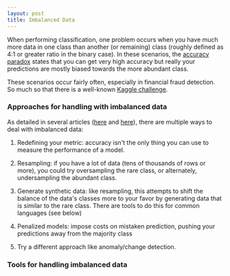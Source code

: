 ```yaml
---
layout: post
title: Imbalanced Data
---
```


When performing classification, one problem occurs when you have much more data in one class than another (or remaining) class (roughly defined as 4:1 or greater ratio in the binary case). In these scenarios, the [accuracy paradox](https://en.wikipedia.org/wiki/Accuracy_paradox) states that you can get very high accuracy but really your predictions are mostly biased towards the more abundant class.

These scenarios occur fairly often, especially in financial fraud detection. So much so that there is a well-known [Kaggle challenge](https://www.kaggle.com/mlg-ulb/creditcardfraud).

### Approaches for handling with imbalanced data

As detailed in several articles ([here](https://machinelearningmastery.com/tactics-to-combat-imbalanced-classes-in-your-machine-learning-dataset/) and [here](https://towardsdatascience.com/methods-for-dealing-with-imbalanced-data-5b761be45a18)), there are multiple ways to deal with imbalanced data:

1. Redefining your metric: accuracy isn't the only thing you can use to measure the performance of a model.

2. Resampling: if you have a lot of data (tens of thousands of rows or more), you could try oversampling the rare class, or alternately, undersampling the abundant class.

3. Generate synthetic data: like resampling, this attempts to shift the balance of the data's classes more to your favor by generating data that is similar to the rare class. There are tools to do this for common languages (see below)

4. Penalized models: impose costs on mistaken prediction, pushing your predictions away from the majority class

5. Try a different approach like anomaly/change detection. 


### Tools for handling imbalanced data

